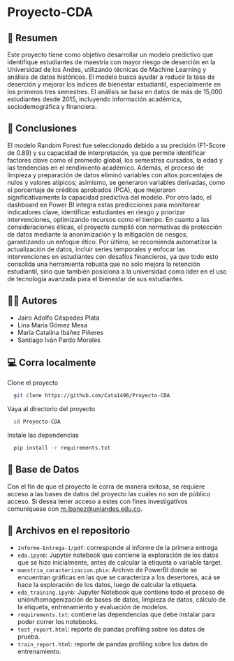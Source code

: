 # Proyecto-CDA

## :closed_book: Resumen 
Este proyecto tiene como objetivo desarrollar un modelo predictivo que identifique estudiantes de maestría con mayor riesgo de deserción en la Universidad de los Andes, utilizando técnicas de Machine Learning y análisis de datos históricos. El modelo busca ayudar a reducir la tasa de deserción y mejorar los índices de bienestar estudiantil, especialmente en los primeros tres semestres. El análisis se basa en datos de más de 15,000 estudiantes desde 2015, incluyendo información académica, sociodemográfica y financiera. 

## :receipt: Conclusiones

El modelo Random Forest fue seleccionado debido a su precisión (F1-Score de 0.89) y su capacidad de interpretación, ya que permite identificar factores clave como el promedio global, los semestres cursados, la edad y las tendencias en el rendimiento académico. Además, el proceso de limpieza y preparación de datos eliminó variables con altos porcentajes de nulos y valores atípicos; asimismo, se generaron variables derivadas, como el porcentaje de créditos aprobados (PCA), que mejoraron significativamente la capacidad predictiva del modelo. Por otro lado, el dashboard en Power BI integra estas predicciones para monitorear indicadores clave, identificar estudiantes en riesgo y priorizar intervenciones, optimizando recursos como el tiempo. En cuanto a las consideraciones éticas, el proyecto cumplió con normativas de protección de datos mediante la anonimización y la mitigación de riesgos, garantizando un enfoque ético. Por último, se recomienda automatizar la actualización de datos, incluir series temporales y enfocar las intervenciones en estudiantes con desafíos financieros, ya que todo esto consolida una herramienta robusta que no solo mejora la retención estudiantil, sino que también posiciona a la universidad como líder en el uso de tecnología avanzada para el bienestar de sus estudiantes. 

## :technologist: Autores
- Jairo Adolfo Céspedes Plata
- Lina María Gómez Mesa
- María Catalina Ibáñez Piñeres
- Santiago Iván Pardo Morales

## :computer: Corra localmente

Clone el proyecto

```bash
  git clone https://github.com/Cata1406/Proyecto-CDA
```

Vaya al directorio del proyecto

```bash
  cd Proyecto-CDA
```

Instale las dependencias

```bash
  pip install -r requirements.txt
```
## :open_file_folder: Base de Datos
Con el fin de que el proyecto le corra de manera exitosa, se requiere acceso a las bases de datos del proyecto las cuáles no son de público acceso. Si desea tener acceso a estes con fines investigativos comuníquese con m.ibanez@uniandes.edu.co.

## :open_file_folder: Archivos en el repositorio
- `Informe-Entrega-1/pdf`: corresponde al informe de la primera entrega
- `eda.ipynb`: Jupyter notebook que contiene la exploración de los datos que se hizo inicialmente, antes de calcular la etiqueta o variable target.
- `maestria_caracterizacion.pbix`: Archivo de PowerBI donde se encuentran gráficas en las que se caracteriza a los desertores, acá se hace la exploración de los datos, luego de calcular la etiqueta.
- `eda_training.ipynb`: Jupyter Notebook que contiene todo el proceso de unión/homogenización de bases de datos, limpieza de datos, cálculo de la etiqueta, entrenamiento y evaluación de modelos.
- `requirements.txt`: contiene las dependencias que debe instalar para poder correr los notebooks.
- `test_report.html`: reporte de pandas profiling sobre los datos de prueba.
- `train_report.html`: reporte de pandas profiling sobre los datos de entrenamiento.
